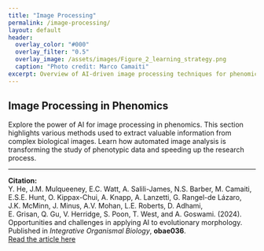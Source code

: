 ```yaml
---
title: "Image Processing"
permalink: /image-processing/
layout: default
header:
  overlay_color: "#000"
  overlay_filter: "0.5"
  overlay_image: /assets/images/Figure_2_learning_strategy.png
  caption: "Photo credit: Marco Camaiti"
excerpt: Overview of AI-driven image processing techniques for phenomics.
---
```


## Image Processing in Phenomics

Explore the power of AI for image processing in phenomics. This section highlights various methods used to extract valuable information from complex biological images. Learn how automated image analysis is transforming the study of phenotypic data and speeding up the research process.

---

**Citation:**  
Y. He, J.M. Mulqueeney, E.C. Watt, A. Salili-James, N.S. Barber, M. Camaiti,  
E.S.E. Hunt, O. Kippax-Chui, A. Knapp, A. Lanzetti, G. Rangel-de Lázaro,  
J.K. McMinn, J. Minus, A.V. Mohan, L.E. Roberts, D. Adhami,  
E. Grisan, Q. Gu, V. Herridge, S. Poon, T. West, and A. Goswami. (2024).  
Opportunities and challenges in applying AI to evolutionary morphology.  
Published in _Integrative Organismal Biology_, **obae036**.  
[Read the article here](https://academic.oup.com/iob/article/6/1/obae036/7769702)
